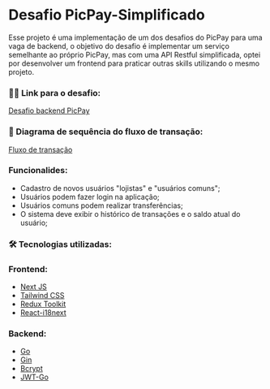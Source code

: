 # Desafio PicPay-Simplificado

Esse projeto é uma implementação de um dos desafios do PicPay para uma vaga de backend, o objetivo do desafio é implementar um serviço semelhante ao próprio PicPay, mas com uma API Restful simplificada, optei por desenvolver um frontend para praticar outras skills utilizando o mesmo projeto.

### 🕵️‍♂️ Link para o desafio:
[Desafio backend PicPay](https://github.com/PicPay/picpay-desafio-backend)

### 🧾 Diagrama de sequência do fluxo de transação:

[Fluxo de transação](./api/docs/Diagrama%20fluxo%20de%20transação.pdf)

### Funcionalides:

- Cadastro de novos usuários "lojistas" e "usuários comuns";
- Usuários podem fazer login na aplicação;
- Usuários comuns podem realizar transferências;
- O sistema deve exibir o histórico de transações e o saldo atual do usuário;

### 🛠 Tecnologias utilizadas:

###  Frontend:
- [Next JS](https://nextjs.org/)
- [Tailwind CSS](https://tailwindcss.com/)
- [Redux Toolkit](https://redux-toolkit.js.org/)
- [React-i18next](https://react.i18next.com/)

### Backend:
 - [Go](https://go.dev/)
 - [Gin](https://gin-gonic.com)
 - [Bcrypt](https://pkg.go.dev/golang.org/x/crypto/bcrypt)
 - [JWT-Go](https://github.com/dgrijalva/jwt-go)